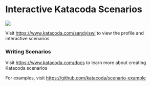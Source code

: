 # Interactive Katacoda Scenarios

[![](http://shields.katacoda.com/katacoda/sandyjswl/count.svg)](https://www.katacoda.com/sandyjswl "Get your profile on Katacoda.com")

Visit https://www.katacoda.com/sandyjswl to view the profile and interactive scenarios

### Writing Scenarios
Visit https://www.katacoda.com/docs to learn more about creating Katacoda scenarios

For examples, visit https://github.com/katacoda/scenario-example
